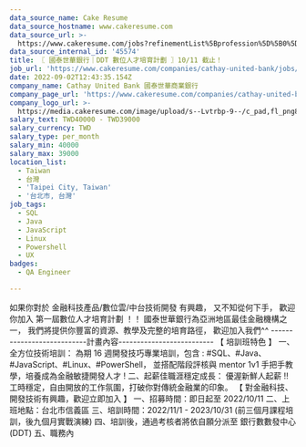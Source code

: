 ```yaml
---
data_source_name: Cake Resume
data_source_hostname: www.cakeresume.com
data_source_url: >-
  https://www.cakeresume.com/jobs?refinementList%5Bprofession%5D%5B0%5D=engineering_qa-engineer&refinementList%5Bsalary_type%5D=per_month&refinementList%5Bsalary_currency%5D=TWD&range%5Bsalary_range%5D%5Bmax%5D=600000
data_source_internal_id: '45574'
title: 〖 國泰世華銀行｜DDT 數位人才培育計劃 〗10/11 截止！
job_url: 'https://www.cakeresume.com/companies/cathay-united-bank/jobs/DDT'
date: 2022-09-02T12:43:35.154Z
company_name: Cathay United Bank 國泰世華商業銀行
company_page_url: 'https://www.cakeresume.com/companies/cathay-united-bank'
company_logo_url: >-
  https://media.cakeresume.com/image/upload/s--Lvtrbp-9--/c_pad,fl_png8,h_200,w_200/v1640855317/bwlajq8fxb5jk3rwrhyp.png
salary_text: TWD40000 - TWD39000
salary_currency: TWD
salary_type: per_month
salary_min: 40000
salary_max: 39000
location_list:
  - Taiwan
  - 台灣
  - 'Taipei City, Taiwan'
  - '台北市, 台灣'
job_tags:
  - SQL
  - Java
  - JavaScript
  - Linux
  - Powershell
  - UX
badges:
  - QA Engineer

---
```


如果你對於 金融科技產品/數位雲/中台技術開發 有興趣， 又不知從何下手， 歡迎你加入 第一屆數位人才培育計劃 ！！ 國泰世華銀行為亞洲地區最佳金融機構之一， 我們將提供你豐富的資源、教學及完整的培育路徑， 歡迎加入我們^^ ---------------------------計畫內容-------------------------- 【 培訓班特色 】 一、全方位技術培訓： 為期 16 週開發技巧專業培訓，包含 : #SQL、#Java、#JavaScript、#Linux、#PowerShell， 並搭配階段評核與 mentor 1v1 手把手教學，培養成為金融敏捷開發人才 ! 二、起薪佳職涯穩定成長： 優渥新鮮人起薪 !! 工時穩定，自由開放的工作氛圍，打破你對傳統金融業的印象。 【 對金融科技、開發技術有興趣，歡迎立即加入 】 一、招募時間：即日起至 2022/10/11 二、上班地點：台北市信義區 三、培訓時間：2022/11/1 - 2023/10/31 (前三個月課程培訓，後九個月實戰演練) 四、培訓後，通過考核者將依自願分派至 銀行數數發中心 (DDT) 五、職務內